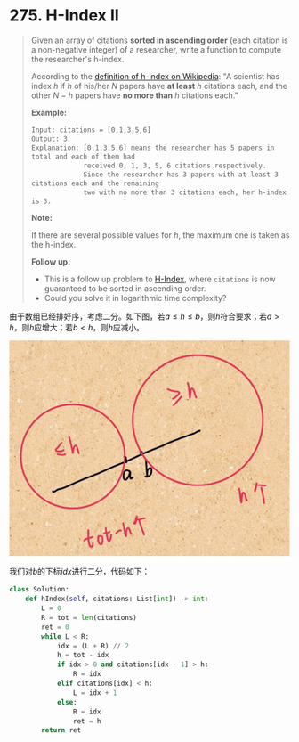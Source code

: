 # 275. H-Index II

> Given an array of citations **sorted in ascending order** (each citation is a non-negative integer) of a researcher, write a function to compute the researcher's h-index.
>
> According to the [definition of h-index on Wikipedia](https://en.wikipedia.org/wiki/H-index): "A scientist has index *h* if *h* of his/her *N* papers have **at least** *h* citations each, and the other *N − h* papers have **no more than** *h* citations each."
>
> **Example:**
>
> ```
> Input: citations = [0,1,3,5,6]
> Output: 3 
> Explanation: [0,1,3,5,6] means the researcher has 5 papers in total and each of them had 
>              received 0, 1, 3, 5, 6 citations respectively. 
>              Since the researcher has 3 papers with at least 3 citations each and the remaining 
>              two with no more than 3 citations each, her h-index is 3.
> ```
>
> **Note:**
>
> If there are several possible values for *h*, the maximum one is taken as the h-index.
>
> **Follow up:**
>
> - This is a follow up problem to [H-Index](https://leetcode.com/problems/h-index/description/), where `citations` is now guaranteed to be sorted in ascending order.
> - Could you solve it in logarithmic time complexity?

由于数组已经排好序，考虑二分。如下图，若$a\le h\le b$，则$h$符合要求；若$a>h$，则$h$应增大；若$b<h$，则$h$应减小。

![](.\pictures\275.jpg)

我们对$b$的下标$idx$进行二分，代码如下：

```python
class Solution:
    def hIndex(self, citations: List[int]) -> int:
        L = 0
        R = tot = len(citations)
        ret = 0
        while L < R:
            idx = (L + R) // 2
            h = tot - idx
            if idx > 0 and citations[idx - 1] > h:
                R = idx
            elif citations[idx] < h:
                L = idx + 1
            else:
                R = idx
                ret = h
        return ret
```

